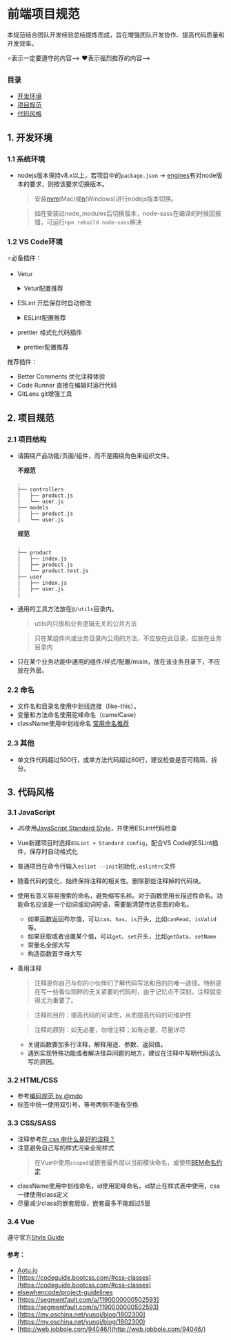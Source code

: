 # 前端项目规范

本规范结合团队开发经验总结提炼而成，旨在增强团队开发协作、提高代码质量和开发效率。

<!--### Emoji图标指引-->

<!--> ⭐️表示一定要遵守的内容-->

<!--> ❤️表示强烈推荐的内容-->

### 目录
- [开发环境]()
- [项目规范]()
- [代码风格]()

## 1. 开发环境

### 1.1 系统环境

- nodejs版本保持v8.x以上，若项目中的`package.json` -> [engines](https://docs.npmjs.com/files/package.json#engines)有对node版本的要求，则按该要求切换版本。

    > 安装[nvm](https://github.com/creationix/nvm)(Mac)或[n](https://github.com/tj/n)(Windows)进行nodejs版本切换。
    
    > 如在安装过node_modules后切换版本，node-sass在编译的时候回报错，可运行`npm rebuild node-sass`解决

### 1.2 VS Code环境

⭐️必备插件：
- Vetur

    <details>
    <summary>Vetur配置推荐</summary>
    
    ```javascript
    {
        "vetur": {
            "format": {
                "defaultFormatter": {
                    "html": "js-beautify-html",
                    "css": "prettier",
                    "postcss": "prettier",
                    "scss": "prettier",
                    "less": "prettier",
                    "js": "prettier",
                    "ts": "prettier"
                },
                "defaultFormatterOptions": {
                    "js-beautify-html": {
                        "wrap_attributes": "force-aligned"
                    }
                }
            }
        },
    }
    ```
    </details>
- ESLint 开启保存时自动修改

    <details>
    <summary>ESLint配置推荐</summary>
    
    ```javascript
    {
        // An array of language ids which should be validated by ESLint
        "eslint.validate": [{ //list of extensions to validate
                "language": "html",
                "autoFix": true
            },
            {
                "language": "vue",
                "autoFix": true //Autofix any fixable errors when linting
            },
            {
                "language": "javascript",
                "autoFix": true
            },
            {
                "language": "javascriptreact",
                "autoFix": true
            }
        ],
        "eslint.autoFixOnSave": true,
    }
    ```
    </details>
    
- prettier 格式化代码插件

    <details>
    <summary>prettier配置推荐</summary>
    
    ```javascript
    {
        "prettier": {
            "singleQuote": true,
            "semi": false,
            "tabWidth": 2,
            "eslintIntegration": "prettier-eslint"
        },
    }
    ```
    </details>

推荐插件：
- Better Comments 优化注释体验
- Code Runner 直接在编辑时运行代码
- GitLens git增强工具


## 2. 项目规范

### 2.1 项目结构

- 请围绕产品功能/页面/组件，而不是围绕角色来组织文件。

    **不规范**
    ```
    .
    ├── controllers
    |   ├── product.js
    |   └── user.js
    ├── models
    |   ├── product.js
    |   └── user.js
    ```
    
    **规范**
    
    ```
    .
    ├── product
    |   ├── index.js
    |   ├── product.js
    |   └── product.test.js
    ├── user
    |   ├── index.js
    |   ├── user.js
    |   
    ```
    
- 通用的工具方法放在`@/utils`目录内。

    > utils内只放和业务逻辑无关的公共方法
    
    > 只在某组件内或业务目录内公用的方法，不应放在此目录，应放在业务目录内
    
- 只在某个业务功能中通用的组件/样式/配置/mixin，放在该业务目录下，不应放在外层。


### 2.2 命名

- 文件名和目录名使用中划线连接（like-this）。
- 变量和方法命名使用驼峰命名（camelCase）
- className使用中划线命名 [常用命名推荐](https://guide.aotu.io/docs/name/classname.html#%E5%B8%B8%E7%94%A8%E5%91%BD%E5%90%8D%E6%8E%A8%E8%8D%90)


### 2.3 其他

- 单文件代码超过500行，或单方法代码超过80行，建议检查是否可精简、拆分。


## 3. 代码风格

### 3.1 JavaScript
- JS使用[JavaScript Standard Style](https://standardjs.com/rules-zhcn.html#javascript-standard-style)，并使用ESLint代码检查
- Vue新建项目时选择`ESLint + Standard config`，配合VS Code的ESLint插件，保存时自动格式化
- 普通项目在命令行输入`eslint --init`初始化`.eslintrc`文件
- 随着代码的变化，始终保持注释的相关性。删除那些注释掉的代码块。
- 使用有意义容易搜索的命名，避免缩写名称。对于函数使用长描述性命名。功能命名应该是一个动词或动词短语，需要能清楚传达意图的命名。
    - 如果函数返回布尔值，可以`can`、`has`、`is`开头，比如`canRead`、`isValid`等。
    - 如果获取或者设置某个值，可以`get`、`set`开头，比如`getData`、`setName`
    - 常量名全部大写
    - 构造函数首字母大写
- 善用注释

    > 注释是你自己与你的小伙伴们了解代码写法和目的的唯一途径。特别是在写一些看似琐碎的无关紧要的代码时，由于记忆点不深刻，注释就变得尤为重要了。
    
    > 注释的目的：提高代码的可读性，从而提高代码的可维护性
    
    > 注释的原则：如无必要，勿增注释；如有必要，尽量详尽
    
    - 关键函数要加多行注释，解释用途、参数、返回值。
    - 遇到实现特殊功能或者解决怪异问题的地方，建议在注释中写明代码这么写的原因。
    

### 3.2 HTML/CSS

- 参考[编码规范 by @mdo](https://codeguide.bootcss.com)
- 标签中统一使用双引号，等号两侧不能有空格

### 3.3 CSS/SASS

- 注释参考[在 css 中什么是好的注释？](http://web.jobbole.com/94046/)
- 注意避免自己写的样式污染全局样式
    > 在Vue中使用`scoped`或嵌套最外层以当前模块命名，或使用[BEM命名约定](https://github.com/Tencent/tmt-workflow/wiki/%E2%92%9B-%5B%E8%A7%84%E8%8C%83%5D--CSS-BEM-%E4%B9%A6%E5%86%99%E8%A7%84%E8%8C%83)
- className使用中划线命名，id使用驼峰命名，id禁止在样式表中使用，css一律使用class定义
- 尽量减少class的嵌套层级，嵌套最多不能超过5层


### 3.4 Vue

遵守官方[Style Guide](https://vue.docschina.org/v2/style-guide/)


#### 参考：

- [Aotu.io](https://guide.aotu.io/index.html)
- [https://codeguide.bootcss.com/#css-classes](https://codeguide.bootcss.com/#css-classes)
- [elsewhencode/project-guidelines](https://github.com/elsewhencode/project-guidelines/blob/master/README-zh.md)
- [https://segmentfault.com/a/1190000000502593](https://segmentfault.com/a/1190000000502593)
- [https://my.oschina.net/yunqi/blog/1802300](https://my.oschina.net/yunqi/blog/1802300)
- [http://web.jobbole.com/94046/](http://web.jobbole.com/94046/)
